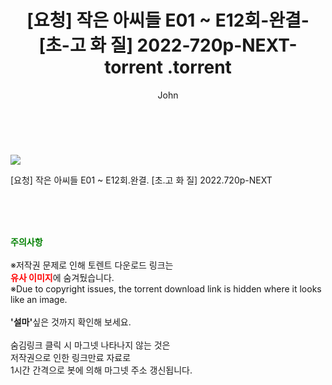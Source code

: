 ﻿---
layout: post
title:  "                   [요청] 작은 아씨들 E01 ~ E12회-완결- [초-고 화 질] 2022-720p-NEXT-torrent                .torrent"
author: John
categories: [ 드라마 ]
tags: [  ]
image: https://torrentrj57.com/uploadfile/full/33b30944e2a72771fcb14dd03f4bf5baa06c091a.jpg 
description: "                   [요청] 작은 아씨들 E01 ~ E12회-완결- [초-고 화 질] 2022-720p-NEXT-torrent                 torrent 정보 공유"
toc: true
toc_sticky: true
---

<br>
<p><img src="https://torrentrj57.com/uploadfile/full/33b30944e2a72771fcb14dd03f4bf5baa06c091a.jpg"/></p>
 [요청] 작은 아씨들 E01 ~ E12회.완결. [초.고 화 질] 2022.720p-NEXT  
    
<br><br><br>
<p data-ke-size="size16"><b><span style="color: green;">주의사항</span></b><br /><br />※저작권 문제로 인해 토렌트 다운로드 링크는<br /><b><span style="color: red;">유사 이미지</span></b>에 숨겨뒀습니다.<br />※Due to copyright issues, the torrent download link is hidden where it looks like an image.<br /><br /><b>'설마'</b>싶은 것까지 확인해 보세요.<br /><br />숨김링크 클릭 시 마그넷 나타나지 않는 것은<br />저작권으로 인한 링크만료 자료로<br />1시간 간격으로 봇에 의해 마그넷 주소 갱신됩니다.</p>

